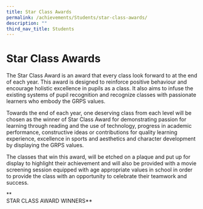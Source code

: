 ```yaml
---
title: Star Class Awards
permalink: /achievements/Students/star-class-awards/
description: ""
third_nav_title: Students
---
```

Star Class Awards
=================

The Star Class Award is an award that every class look forward to at the end of each year. This award is designed to reinforce positive behaviour and encourage holistic excellence in pupils as a class. It also aims to infuse the existing systems of pupil recognition and recognize classes with passionate learners who embody the GRPS values.  
  
Towards the end of each year, one deserving class from each level will be chosen as the winner of Star Class Award for demonstrating passion for learning through reading and the use of technology, progress in academic performance, constructive ideas or contributions for quality learning experience, excellence in sports and aesthetics and character development by displaying the GRPS values.  
  
The classes that win this award, will be etched on a plaque and put up for display to highlight their achievement and will also be provided with a movie screening session equipped with age appropriate values in school in order to provide the class with an opportunity to celebrate their teamwork and success.  

**  
STAR CLASS AWARD WINNERS**